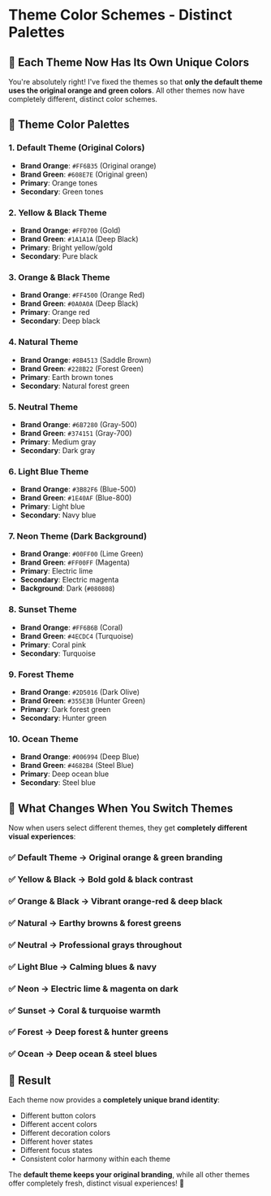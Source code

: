 # Theme Color Schemes - Distinct Palettes

## 🎨 **Each Theme Now Has Its Own Unique Colors**

You're absolutely right! I've fixed the themes so that **only the default theme uses the original orange and green colors**. All other themes now have completely different, distinct color schemes.

## 🎯 **Theme Color Palettes**

### 1. **Default Theme** (Original Colors)
- **Brand Orange**: `#FF6B35` (Original orange)
- **Brand Green**: `#608E7E` (Original green)
- **Primary**: Orange tones
- **Secondary**: Green tones

### 2. **Yellow & Black Theme**
- **Brand Orange**: `#FFD700` (Gold)
- **Brand Green**: `#1A1A1A` (Deep Black)
- **Primary**: Bright yellow/gold
- **Secondary**: Pure black

### 3. **Orange & Black Theme**
- **Brand Orange**: `#FF4500` (Orange Red)
- **Brand Green**: `#0A0A0A` (Deep Black)
- **Primary**: Orange red
- **Secondary**: Deep black

### 4. **Natural Theme**
- **Brand Orange**: `#8B4513` (Saddle Brown)
- **Brand Green**: `#228B22` (Forest Green)
- **Primary**: Earth brown tones
- **Secondary**: Natural forest green

### 5. **Neutral Theme**
- **Brand Orange**: `#6B7280` (Gray-500)
- **Brand Green**: `#374151` (Gray-700)
- **Primary**: Medium gray
- **Secondary**: Dark gray

### 6. **Light Blue Theme**
- **Brand Orange**: `#3B82F6` (Blue-500)
- **Brand Green**: `#1E40AF` (Blue-800)
- **Primary**: Light blue
- **Secondary**: Navy blue

### 7. **Neon Theme** (Dark Background)
- **Brand Orange**: `#00FF00` (Lime Green)
- **Brand Green**: `#FF00FF` (Magenta)
- **Primary**: Electric lime
- **Secondary**: Electric magenta
- **Background**: Dark (`#080808`)

### 8. **Sunset Theme**
- **Brand Orange**: `#FF6B6B` (Coral)
- **Brand Green**: `#4ECDC4` (Turquoise)
- **Primary**: Coral pink
- **Secondary**: Turquoise

### 9. **Forest Theme**
- **Brand Orange**: `#2D5016` (Dark Olive)
- **Brand Green**: `#355E3B` (Hunter Green)
- **Primary**: Dark forest green
- **Secondary**: Hunter green

### 10. **Ocean Theme**
- **Brand Orange**: `#006994` (Deep Blue)
- **Brand Green**: `#4682B4` (Steel Blue)
- **Primary**: Deep ocean blue
- **Secondary**: Steel blue

## 🔄 **What Changes When You Switch Themes**

Now when users select different themes, they get **completely different visual experiences**:

### ✅ **Default Theme** → Original orange & green branding
### ✅ **Yellow & Black** → Bold gold & black contrast
### ✅ **Orange & Black** → Vibrant orange-red & deep black
### ✅ **Natural** → Earthy browns & forest greens
### ✅ **Neutral** → Professional grays throughout
### ✅ **Light Blue** → Calming blues & navy
### ✅ **Neon** → Electric lime & magenta on dark
### ✅ **Sunset** → Coral & turquoise warmth
### ✅ **Forest** → Deep forest & hunter greens
### ✅ **Ocean** → Deep ocean & steel blues

## 🎯 **Result**

Each theme now provides a **completely unique brand identity**:
- Different button colors
- Different accent colors  
- Different decoration colors
- Different hover states
- Different focus states
- Consistent color harmony within each theme

The **default theme keeps your original branding**, while all other themes offer completely fresh, distinct visual experiences! 🎨